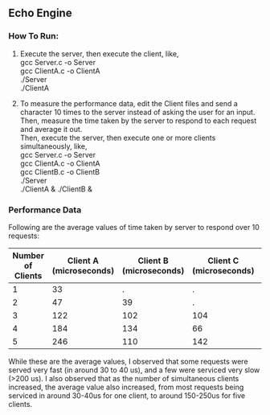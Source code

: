 ## Echo Engine

### How To Run:

1. Execute the server, then execute the client, like,<br />
gcc Server.c -o Server <br />
gcc ClientA.c -o ClientA <br />
./Server <br />
./ClientA <br />

2. To measure the performance data, edit the Client files and send a character 10 times to the server instead of asking the user for an input. Then, measure the time taken by the server to respond to each request and average it out. <br />
Then, execute the server, then execute one or more clients simultaneously, like, <br />
gcc Server.c -o Server <br />
gcc ClientA.c -o ClientA <br />
gcc ClientB.c -o ClientB <br />
./Server <br />
./ClientA & ./ClientB & <br />

### Performance Data

Following are the average values of time taken by server to respond over 10 requests:

Number of Clients | Client A (microseconds) | Client B (microseconds) | Client C (microseconds) | Client D (microseconds) | Client E (microseconds)
------------ | ------------- | ------------- | ------------- | ------------- | ------------- 
1 | 33 | . | . | . | . 
2 | 47 | 39 | . | . | . 
3 | 122 | 102 | 104 | . | . 
4 | 184 | 134 | 66 | 97 | . 
5 | 246 | 110 | 142 | 226 | 132 

While these are the average values, I observed that some requests were served very fast (in around 30 to 40 us), and a few were serviced very slow (>200 us). I also observed that as the number of simultaneous clients increased, the average value also increased, from most requests being serviced in around 30-40us for one client, to around 150-250us for five clients.
